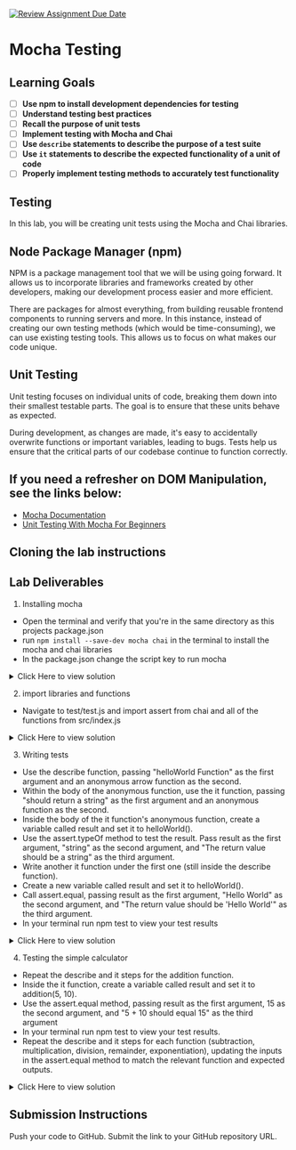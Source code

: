 [![Review Assignment Due Date](https://classroom.github.com/assets/deadline-readme-button-22041afd0340ce965d47ae6ef1cefeee28c7c493a6346c4f15d667ab976d596c.svg)](https://classroom.github.com/a/D3SzhM8d)
# Mocha Testing

## Learning Goals

- [ ] **Use npm to install development dependencies for testing**
- [ ] **Understand testing best practices**
- [ ] **Recall the purpose of unit tests**
- [ ] **Implement testing with Mocha and Chai**
- [ ] **Use `describe` statements to describe the purpose of a test suite**
- [ ] **Use `it` statements to describe the expected functionality of a unit of code**
- [ ] **Properly implement testing methods to accurately test functionality**

## Testing

In this lab, you will be creating unit tests using the Mocha and Chai libraries.

## Node Package Manager (npm)

NPM is a package management tool that we will be using going forward. It allows us to incorporate libraries and frameworks created by other developers, making our development process easier and more efficient.

There are packages for almost everything, from building reusable frontend components to running servers and more. In this instance, instead of creating our own testing methods (which would be time-consuming), we can use existing testing tools. This allows us to focus on what makes our code unique.

## Unit Testing

Unit testing focuses on individual units of code, breaking them down into their smallest testable parts. The goal is to ensure that these units behave as expected.

During development, as changes are made, it's easy to accidentally overwrite functions or important variables, leading to bugs. Tests help us ensure that the critical parts of our codebase continue to function correctly.

## If you need a refresher on DOM Manipulation, see the links below:

- [Mocha Documentation](https://mochajs.org/#getting-started)
- [Unit Testing With Mocha For Beginners](https://www.youtube.com/watch?v=sPyb6QlgBaU)

## Cloning the lab instructions

## Lab Deliverables

1. Installing mocha

- Open the terminal and verify that you're in the same directory as this projects package.json
- run `npm install --save-dev mocha chai` in the terminal to install the mocha and chai libraries
- In the package.json change the script key to run mocha

<details> <summary>Click Here to view solution</summary>

```
// The package.json file should look like this.
// You only need to update the "scripts" section.
// Chai and Mocha should have been automatically added to the devDependencies during installation.
// The version numbers may differ from what's listed here, and that's perfectly fine.
{
  "name": "mocha_tests",
  "version": "1.0.0",
  "description": "",
  "type": "module",
  "main": "index.js",
  "directories": {
    "test": "test"
  },
  "scripts": {
    "test": "mocha"
  },
  "author": "",
  "license": "ISC",
  "devDependencies": {
    "chai": "^5.1.1",
    "mocha": "^10.7.3"
  }
}

```

</details>

2. import libraries and functions

- Navigate to test/test.js and import assert from chai and all of the functions from src/index.js

<details> <summary>Click Here to view solution</summary>

```
// Importing the Chai library to use its assert method, which offers more features than the built-in Node.js assertions
import { assert } from "chai";
//We are importing our Functions from src/index.js
import {
  helloWorld,
  addition,
  subtraction,
  multiplication,
  division,
  remainder,
  exponentiation,
} fro

```

</details>

3. Writing tests

- Use the describe function, passing "helloWorld Function" as the first argument and an anonymous arrow function as the second.
- Within the body of the anonymous function, use the it function, passing "should return a string" as the first argument and an anonymous function as the second.
- Inside the body of the it function's anonymous function, create a variable called result and set it to helloWorld().
- Use the assert.typeOf method to test the result. Pass result as the first argument, "string" as the second argument, and "The return value should be a string" as the third argument.
- Write another it function under the first one (still inside the describe function).
- Create a new variable called result and set it to helloWorld().
- Call assert.equal, passing result as the first argument, "Hello World" as the second argument, and "The return value should be 'Hello World'" as the third argument.
- In your terminal run npm test to view your test results

<details> <summary>Click Here to view solution</summary>

```
// The it block focuses on the specific function being tested and its expected result
describe("helloWorld Function", () => {
  it("should return a string", () => {
    const result = helloWorld();
    assert.typeOf(result, "string", "The return value should be a string");
  });

  it('should return "Hello World"', () => {
    const result = helloWorld();
    assert.equal(
      result,
      "Hello World",
      'The return value should be "Hello World"'
    );
  });
});
//The output in your terminal should look like this.
root@ixWorkLaptop:~/work/340Labs/mocha_tests# npm run test

> mocha_tests@1.0.0 test
> mocha



  helloWorld Function
    ✔ should return a string
    ✔ should return "Hello World"


  2 passing (3ms)

root@ixWorkLaptop:~/work/340Labs/mocha_tests#
```

</details>

4. Testing the simple calculator

- Repeat the describe and it steps for the addition function.
- Inside the it function, create a variable called result and set it to addition(5, 10).
- Use the assert.equal method, passing result as the first argument, 15 as the second argument, and "5 + 10 should equal 15" as the third argument
- In your terminal run npm test to view your test results.
- Repeat the describe and it steps for each function (subtraction, multiplication, division, remainder, exponentiation), updating the inputs in the assert.equal method to match the relevant function and expected outputs.

<details> <summary>Click Here to view solution</summary>

```
describe("Addition Function", () => {
  it("should correctly add two numbers", () => {
    const result = addition(5, 10);
    assert.equal(result, 15, "5 + 10 should equal 15");
  });
});

describe("Subtraction Function", () => {
  it("should correctly subtract two numbers", () => {
    const result = subtraction(10, 5);
    assert.equal(result, 5, "10 - 5 should equal 5");
  });
});

describe("Multiplication Function", () => {
  it("should correctly multiply two numbers", () => {
    const result = multiplication(7, 7);
    assert.equal(result, 49, "7 * 7 should equal 49");
  });
});

describe("Division Function", () => {
  it("should correctly divide two numbers", () => {
    const result = division(50, 10);
    assert.equal(result, 5, "50 / 10 should equal 5");
  });
});

describe("Remainder Function", () => {
  it("should correctly return the remainder of two numbers", () => {
    const result = remainder(5, 4);
    assert.equal(result, 1, "5 % 4 should equal 1");
  });
});

describe("Exponentiation Function", () => {
  it("should correctly return the exponentiation of a number", () => {
    const result = exponentiation(6, 2);
    assert.equal(result, 36, "6^2 should equal 36");
  });
});

//Your terminal output should look like this.
root@ixWorkLaptop:~/work/340Labs/mocha_tests# npm run test

> mocha_tests@1.0.0 test
> mocha



  helloWorld Function
    ✔ should return a string
    ✔ should return "Hello World"

  Addition Function
    ✔ should correctly add two numbers

  Subtraction Function
    ✔ should correctly subtract two numbers

  Multiplication Function
    ✔ should correctly multiply two numbers

  Division Function
    ✔ should correctly divide two numbers

  Remainder Function
    ✔ should correctly return the remainder of two numbers

  Exponentiation Function
    ✔ should correctly return the exponentiation of a number


  8 passing (6ms)

root@ixWorkLaptop:~/work/340Labs/mocha_tests#



```

</details>

## Submission Instructions

Push your code to GitHub.
Submit the link to your GitHub repository URL.
